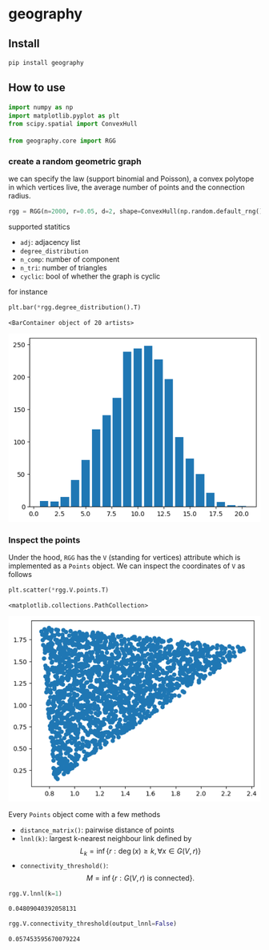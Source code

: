 # geography

<!-- WARNING: THIS FILE WAS AUTOGENERATED! DO NOT EDIT! -->

## Install

``` sh
pip install geography
```

## How to use

``` python
import numpy as np
import matplotlib.pyplot as plt
from scipy.spatial import ConvexHull

from geography.core import RGG
```

### create a random geometric graph

we can specify the law (support binomial and Poisson), a convex polytope
in which vertices live, the average number of points and the connection
radius.

``` python
rgg = RGG(n=2000, r=0.05, d=2, shape=ConvexHull(np.random.default_rng().uniform(0,1,(5,2))*3), law="poisson")
```

supported statitics

- `adj`: adjacency list  
- `degree_distribution`  
- `n_comp`: number of component  
- `n_tri`: number of triangles  
- `cyclic`: bool of whether the graph is cyclic

for instance

``` python
plt.bar(*rgg.degree_distribution().T)
```

    <BarContainer object of 20 artists>

![](index_files/figure-commonmark/cell-4-output-2.png)

### Inspect the points

Under the hood, `RGG` has the `V` (standing for vertices) attribute
which is implemented as a `Points` object. We can inspect the
coordinates of `V` as follows

``` python
plt.scatter(*rgg.V.points.T)
```

    <matplotlib.collections.PathCollection>

![](index_files/figure-commonmark/cell-5-output-2.png)

Every `Points` object come with a few methods

- `distance_matrix()`: pairwise distance of points
- `lnnl(k)`: largest k-nearest neighbour link defined by $$
  L_k = \inf\{r: \deg(x)\ge k,  \forall x\in G(V,r) \}
  $$
- `connectivity_threshold()`: $$
  M = \inf\{r: G(V,r) \text{ is connected}\}.
  $$

``` python
rgg.V.lnnl(k=1)
```

    0.04809040392058131

``` python
rgg.V.connectivity_threshold(output_lnnl=False)
```

    0.057453595670079224
